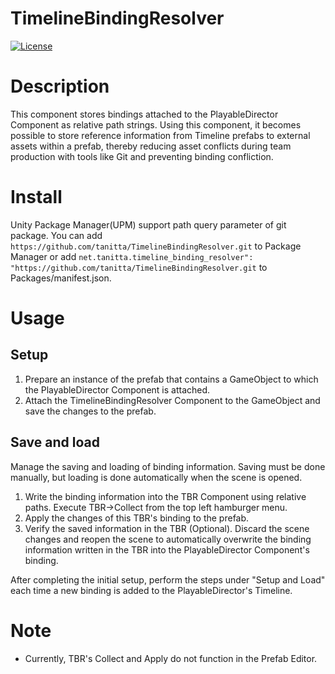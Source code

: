 # TimelineBindingResolver

[![License](https://img.shields.io/badge/License-Apache%202.0-blue.svg)](https://github.com/tanitta/HoudiniReplaceGroupSelectionWithAttribute/blob/main/LICENSE)

# Description

This component stores bindings attached to the PlayableDirector Component as relative path strings.
Using this component, it becomes possible to store reference information from Timeline prefabs to external assets within a prefab,
thereby reducing asset conflicts during team production with tools like Git and preventing binding confliction.

# Install

Unity Package Manager(UPM) support path query parameter of git package.
You can add `https://github.com/tanitta/TimelineBindingResolver.git` to Package Manager or 
add `net.tanitta.timeline_binding_resolver": "https://github.com/tanitta/TimelineBindingResolver.git` to Packages/manifest.json.

# Usage

## Setup

1. Prepare an instance of the prefab that contains a GameObject to which the PlayableDirector Component is attached.
1. Attach the TimelineBindingResolver Component to the GameObject and save the changes to the prefab.

## Save and load

Manage the saving and loading of binding information. Saving must be done manually, but loading is done automatically when the scene is opened.

1. Write the binding information into the TBR Component using relative paths. Execute TBR->Collect from the top left hamburger menu.
1. Apply the changes of this TBR's binding to the prefab.
1. Verify the saved information in the TBR (Optional). Discard the scene changes and reopen the scene to automatically overwrite the binding information written in the TBR into the PlayableDirector Component's binding.

After completing the initial setup, perform the steps under "Setup and Load" each time a new binding is added to the PlayableDirector's Timeline.

# Note

- Currently, TBR's Collect and Apply do not function in the Prefab Editor.
